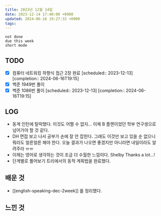 ```yaml
---
title: 2023년 12월 14일
date: 2023-12-14 17:40:00 +0900
updated: 2024-06-16 19:27:33 +0900
tags: 
---
```


```tasks
not done 
due this week
short mode
```

## TODO

- [x] 컴퓨터 네트워킹 하향식 접근 2장 완료   [scheduled:: 2023-12-13]  [completion:: 2024-06-16T19:15]
- [x] 백준 1949번 풀이
- [x] 백준 1086번 풀이   [scheduled:: 2023-12-13]  [completion:: 2024-06-16T19:15]

## LOG

- 동계 인턴에 탈락했다. 이것도 어쩔 수 없지… 이제 B 플랜이었던 학부 연구생으로 넘어가야 할 것 같다.
- DH 면접 보고 나서 공부가 손에 잘 안 잡힌다. 그래도 이것만 보고 있을 순 없으니 뭐라도 얼른얼른 해야 한다. 오늘 결과가 나오면 좋겠지만 아니라면 내일이라도 알려주라 ㅠㅠ
- 이제는 영어로 생각하는 것이 조금 더 수월한 느낌이다. Shelby Thanks a lot…!
- 단계별로 풀어보기 트리에서의 동적 계획법을 완료했다. 

## 배운 것

- [[english-speaking-dec-2week]] 를 정리했다.

## 느낀 것